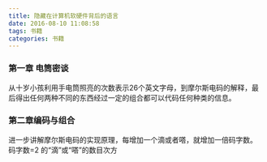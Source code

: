```yaml
---
title: 隐藏在计算机软硬件背后的语言
date: 2016-08-10 11:08:58
tags: 书籍
categories: 书籍
---
```


### 第一章 电筒密谈

从十岁小孩利用手电筒照亮的次数表示26个英文字母，到摩尔斯电码的解释，最后得出任何两种不同的东西经过一定的组合都可以代码任何种类的信息。

### 第二章编码与组合

进一步讲解摩尔斯电码的实现原理，每增加一个滴或者嗒，就增加一倍码字数。
码字数=2 的“滴”或“嗒”的数目次方

<!-- more -->
